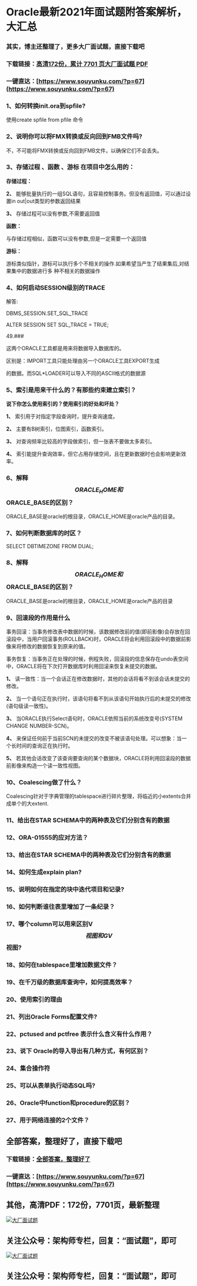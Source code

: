 # Oracle最新2021年面试题附答案解析，大汇总

### 其实，博主还整理了，更多大厂面试题，直接下载吧

### 下载链接：[高清172份，累计 7701 页大厂面试题  PDF](https://www.souyunku.com/?p=67)

### 一键直达：[https://www.souyunku.com/?p=67](https://www.souyunku.com/?p=67)



### 1、如何转换init.ora到spfile?

使用create spfile from pfile 命令


### 2、说明你可以将FMX转换或反向回到FMB文件吗?

不，不可能将FMX转换或反向回到FMB文件，以确保它们不会丢失。


### 3、存储过程 、函数 、游标 在项目中怎么用的：

**存储过程：**

**2、** 能够批量执行的一组SQL语句，且容易控制事务。但没有返回值，可以通过设置in out|out类型的参数返回结果

**3、** 存储过程可以没有参数,不需要返回值

**函数：**

与存储过程相似，函数可以没有参数,但是一定需要一个返回值

**游标：**

游标类似指针，游标可以执行多个不相关的操作.如果希望当产生了结果集后,对结果集中的数据进行多 种不相关的数据操作


### 4、如何启动SESSION级别的TRACE

解答:

DBMS_SESSION.SET_SQL_TRACE

ALTER SESSION SET SQL_TRACE = TRUE;

49.###

这两个ORACLE工具都是用来将数据导入数据库的。

区别是：IMPORT工具只能处理由另一个ORACLE工具EXPORT生成

的数据。而SQL*LOADER可以导入不同的ASCII格式的数据源


### 5、索引是用来干什么的？有那些约束建立索引？

**说下你怎么使用索引的？使用索引的好处和坏处？**

**1、** 索引用于对指定字段查询时，提升查询速度。

**2、** 主要有B树索引，位图索引，函数索引。

**3、** 对查询频率比较高的字段做索引，但一张表不要做太多索引。

**4、** 索引能提升查询效率，但它占用存储空间，且在更新数据时也会影响更新效率。


### 6、解释$$ORACLE_HOME和$$ORACLE_BASE的区别？

ORACLE_BASE是oracle的根目录，ORACLE_HOME是oracle产品的目录。


### 7、如何判断数据库的时区？

SELECT DBTIMEZONE FROM DUAL;


### 8、解释$$ORACLE_HOME和$$ORACLE_BASE的区别？

ORACLE_BASE是oracle的根目录，ORACLE_HOME是oracle产品的目录


### 9、回滚段的作用是什么

事务回滚：当事务修改表中数据的时候，该数据修改前的值(即前影像)会存放在回滚段中，当用户回滚事务(ROLLBACK)时，ORACLE将会利用回滚段中的数据前影像来将修改的数据恢复到原来的值。

事务恢复：当事务正在处理的时候，例程失败，回滚段的信息保存在undo表空间中，ORACLE将在下次打开数据库时利用回滚来恢复未提交的数据。

**1、** 读一致性：当一个会话正在修改数据时，其他的会话将看不到该会话未提交的修改。

**2、** 当一个语句正在执行时，该语句将看不到从该语句开始执行后的未提交的修改(语句级读一致性)。

**3、** 当ORACLE执行Select语句时，ORACLE依照当前的系统改变号(SYSTEM CHANGE NUMBER-SCN)。

**4、** 来保证任何前于当前SCN的未提交的改变不被该语句处理。可以想象：当一个长时间的查询正在执行时。

**5、** 若其他会话改变了该查询要查询的某个数据块，ORACLE将利用回滚段的数据前影像来构造一个读一致性视图。


### 10、Coalescing做了什么？

Coalescing针对于字典管理的tablespace进行碎片整理，将临近的小extents合并成单个的大extent.


### 11、给出在STAR SCHEMA中的两种表及它们分别含有的数据
### 12、ORA-01555的应对方法？
### 13、给出在STAR SCHEMA中的两种表及它们分别含有的数据
### 14、如何生成explain plan?
### 15、说明如何在指定的块中迭代项目和记录?
### 16、如何判断谁往表里增加了一条纪录？
### 17、哪个column可以用来区别V$$视图和GV$$视图?
### 18、如何在tablespace里增加数据文件？
### 19、在千万级的数据库查询中，如何提高效率？
### 20、使用索引的理由
### 21、列出Oracle Forms配置文件?
### 22、pctused and pctfree 表示什么含义有什么作用？
### 23、说下 Oracle的导入导出有几种方式，有何区别？
### 24、集合操作符
### 25、可以从表单执行动态SQL吗?
### 26、Oracle中function和procedure的区别？
### 27、用于网络连接的2个文件？




## 全部答案，整理好了，直接下载吧

### 下载链接：[全部答案，整理好了](https://www.souyunku.com/?p=67)

### 一键直达：[https://www.souyunku.com/?p=67](https://www.souyunku.com/?p=67)


## 其他，高清PDF：172份，7701页，最新整理

[![大厂面试题](https://www.souyunku.com/wp-content/uploads/weixin/mst.png "大厂面试题")](https://souyunku.lanzous.com/b0alp9b9g "大厂面试题")

## 关注公众号：架构师专栏，回复：“面试题”，即可

[![大厂面试题](https://www.souyunku.com/wp-content/uploads/weixin/jiagoushi.png "架构师专栏")](https://souyunku.lanzous.com/b0alp9b9g "架构师专栏")

## 关注公众号：架构师专栏，回复：“面试题”，即可
